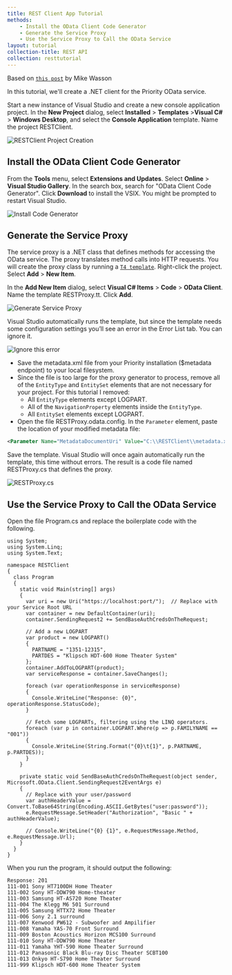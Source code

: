 ```yaml
---
title: REST Client App Tutorial
methods:
    - Install the OData Client Code Generator
    - Generate the Service Proxy
    - Use the Service Proxy to Call the OData Service
layout: tutorial
collection-title: REST API
collection: resttutorial
---
```


Based on [`this post`](http://www.asp.net/web-api/overview/odata-support-in-aspnet-web-api/odata-v4/create-an-odata-v4-client-app) by Mike Wasson

In this tutorial, we'll create a .NET client for the Priority OData service.

Start a new instance of Visual Studio and create a new console application project. In the **New Project** dialog, select **Installed** > **Templates** >**Visual C#** > **Windows Desktop**, and select the **Console Application** template. Name the project RESTClient.

![RESTClient Project Creation](https://www.eshbelsaas.co.il/eshbel/primail/201705/18j7j/restclient%20new%20project.png)

<a class="anchor-link" name="Install_the_OData_Client_Code_Generator"></a>
## Install the OData Client Code Generator

From the **Tools** menu, select **Extensions and Updates**. Select **Online** > **Visual Studio Gallery**. In the search box, search for "OData Client Code Generator". Click **Download** to install the VSIX. You might be prompted to restart Visual Studio.

![Install Code Generator](https://www.eshbelsaas.co.il/eshbel/primail/201705/ae94t/install%20code%20generator.png)

<a class="anchor-link" name="Generate_the_Service_Proxy"></a>
## Generate the Service Proxy

The service proxy is a .NET class that defines methods for accessing the OData service. The proxy translates method calls into HTTP requests. You will create the proxy class by running a [`T4 template`](https://msdn.microsoft.com/en-us/library/bb126445.aspx).
Right-click the project. Select **Add** > **New Item**.

In the **Add New Item** dialog, select **Visual C# Items** > **Code** > **OData Client**. Name the template RESTProxy.tt. Click **Add**.

![Generate Service Proxy](https://www.eshbelsaas.co.il/eshbel/primail/201705/vkd07/generate%20service%20proxy.png)


Visual Studio automatically runs the template, but since the template needs some configuration settings you’ll see an error in the Error List tab. You can ignore it.

![Ignore this error](https://www.eshbelsaas.co.il/eshbel/primail/201705/tt6ot/error%20to%20ignore.png)

+   Save the metadata.xml file from your Priority installation ($metadata endpoint) to your local filesystem. 
+   Since the file is too large for the proxy generator to process, remove all of the <code>EntityType</code> and <code>EntitySet</code> elements that are not necessary for your project. For this tutorial I removed:
    +   All <code>EntityType</code> elements except LOGPART.
    +   All of the <code>NavigationProperty</code> elements inside the <code>EntityType</code>.
    +   All <code>EntitySet</code> elements except LOGPART.
+   Open the file RESTProxy.odata.config. In the <code>Parameter</code> element, paste the location of your modified metadata file:

```xml
<Parameter Name="MetadataDocumentUri" Value="C:\\RESTClient\\metadata.xml" />
```

Save the template. Visual Studio will once again automatically run the template, this time without errors.
The result is a code file named RESTProxy.cs that defines the proxy.

![RESTProxy.cs](https://www.eshbelsaas.co.il/eshbel/primail/201705/6e4yx/rest%20proxy_cs.png)

<a class="anchor-link" name="Use_the_Service_Proxy_to_Call_the_OData_Service"></a>
## Use the Service Proxy to Call the OData Service

Open the file Program.cs and replace the boilerplate code with the following.

```
using System;
using System.Linq;
using System.Text;

namespace RESTClient
{
  class Program
  {
    static void Main(string[] args)
    {
      var uri = new Uri("https://localhost:port/");  // Replace with your Service Root URL
      var container = new DefaultContainer(uri);
      container.SendingRequest2 += SendBaseAuthCredsOnTheRequest;

      // Add a new LOGPART
      var product = new LOGPART()
      {
        PARTNAME = "1351-12315",
        PARTDES = "Klipsch HDT-600 Home Theater System"
      };
      container.AddToLOGPART(product);
      var serviceResponse = container.SaveChanges();

      foreach (var operationResponse in serviceResponse)
      {
        Console.WriteLine("Response: {0}", operationResponse.StatusCode);
      }

      // Fetch some LOGPARTs, filtering using the LINQ operators.
      foreach (var p in container.LOGPART.Where(p => p.FAMILYNAME == "001"))
      {
        Console.WriteLine(String.Format("{0}\t{1}", p.PARTNAME, p.PARTDES));
      }
    }

    private static void SendBaseAuthCredsOnTheRequest(object sender, Microsoft.OData.Client.SendingRequest2EventArgs e)
    {
      // Replace with your user/password
      var authHeaderValue = Convert.ToBase64String(Encoding.ASCII.GetBytes("user:password"));  
      e.RequestMessage.SetHeader("Authorization", "Basic " + authHeaderValue);

      // Console.WriteLine("{0} {1}", e.RequestMessage.Method, e.RequestMessage.Url);
    }
  }
}
```

When you run the program, it should output the following:

```
Response: 201
111-001 Sony HT7100DH Home Theater
111-002 Sony HT-DDW790 Home-theater
111-003 Samsung HT-AS720 Home Theater
111-004 The Klegg M6 501 Surround
111-005 Samsung HTTX72 Home Theater
111-006 Sony 2.1 surround
111-007 Kenwood PW612 - Subwoofer and Ampilifier
111-008 Yamaha YAS-70 Front Surround
111-009 Boston Acoustics Horizon MCS100 Surround
111-010 Sony HT-DDW790 Home Theater
111-011 Yamaha YHT-590 Home Theater Surround
111-012 Panasonic Black Blu-ray Disc Theater SCBT100
111-013 Onkyo HT-S790 Home Theater Surround
111-999 Klipsch HDT-600 Home Theater System
```